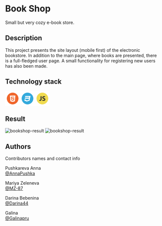 # Book Shop

Small but very cozy e-book store.

## Description

This project presents the site layout (mobile first) of the electronic bookstore.
In addition to the main page, where books are presented, there is a full-fledged user page.
A small functionality for registering new users has also been made.

## Technology stack
<p style="display:flex; align-items: center; width: 3rem;"><img src="assets\images\HTML.png" alt="HTML"/>
<img src="assets\images\CSS.png" alt="CSS"/>
<img src="assets\images\JS.png" alt="JS"/></p>

## Result

<p><img src="assets\images\bookshop-result1.gif" alt="bookshop-result"/>
<img src="assets\images\bookshop-result2.gif" alt="bookshop-result"/></p>


## Authors

Contributors names and contact info

Pushkareva Anna<br>
[@AnnaPushka](https://github.com/annapushka)

Mariya Zeleneva<br>
[@MZ-87](https://github.com/MZ-87)

Darina Bebenina<br>
[@Darina44](https://github.com/Darina44)

Galina<br>
[@Galinapru](https://github.com/Galinapru)

